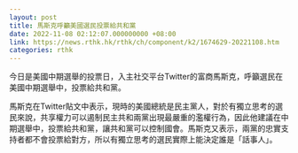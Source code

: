 ```yaml
---
layout: post
title: 馬斯克呼籲美國選民投票給共和黨
date: 2022-11-08 02:12:07.000000000 +08:00
link: https://news.rthk.hk/rthk/ch/component/k2/1674629-20221108.htm
categories: rthk
---
```


今日是美國中期選舉的投票日，入主社交平台Twitter的富商馬斯克，呼籲選民在美國中期選舉中，投票給共和黨。

馬斯克在Twitter貼文中表示，現時的美國總統是民主黨人，對於有獨立思考的選民來說，共享權力可以遏制民主共和兩黨出現最嚴重的濫權行為，因此他建議在中期選舉中，投票給共和黨，讓共和黨可以控制國會。馬斯克又表示，兩黨的忠實支持者都不會投票給對方，所以有獨立思考的選民實際上能決定誰是「話事人」。
